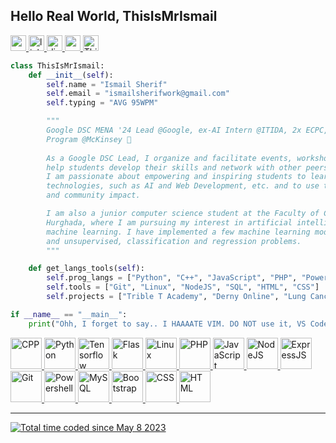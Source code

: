 <meta http-equiv="Cache-Control" content="no-cache, no-store, must-revalidate">
<meta http-equiv="Pragma" content="no-cache">
<meta http-equiv="Expires" content="0">

<div align="left">

  
## Hello Real World, ThisIsMrIsmail

  <div align="left">
    <a href="https://youtube.com/@ThisIsMrIsmail" target="_blank">
      <img src="https://img.shields.io/static/v1?message=Youtube&logo=youtube&label=&color=FF0000&logoColor=white&labelColor=&style=for-the-badge" height="25" alt="youtube logo">
    </a>
    <a href="https://linkedin.com/in/ThisIsMrIsmail" target="_blank">
      <img src="https://img.shields.io/static/v1?message=LinkedIn&logo=linkedin&label=&color=0077B5&logoColor=white&labelColor=&style=for-the-badge" height="25" alt="linkedin logo">
    </a>
    <a href="https://discord.com/users/ThisIsMrIsmail#0476" target="_blank">
      <img src="https://img.shields.io/static/v1?message=Discord&logo=discord&label=&color=7289DA&logoColor=white&labelColor=&style=for-the-badge" height="25" alt="discord logo">
    </a>
    <a href="mailto:ismailsherifwork@gmail.com" target="_blank">
      <img src="https://img.shields.io/static/v1?message=Gmail&logo=gmail&label=&color=D14836&logoColor=white&labelColor=&style=for-the-badge" height="25" alt="gmail logo">
    </a>
    <a href="https://github.com/ThisIsMrIsmail" target="_blank">
      <img src="https://komarev.com/ghpvc/?username=ThisIsMrIsmail&label=Profile%20views&color=blueviolet&style=for-the-badge" height="25" alt="ThisIsMrIsmail">
    </a>
  </div>


```python
class ThisIsMrIsmail:
    def __init__(self):
        self.name = "Ismail Sherif"
        self.email = "ismailsherifwork@gmail.com"
        self.typing = "AVG 95WPM"

        """
        Google DSC MENA '24 Lead @Google, ex-AI Intern @ITIDA, 2x ECPC, ex-Forward
        Program @McKinsey 🚀
        
        As a Google DSC Lead, I organize and facilitate events, workshops, and projects that
        help students develop their skills and network with other peers and professionals.
        I am passionate about empowering and inspiring students to learn and apply new
        technologies, such as AI and Web Development, etc. and to use them for social good
        and community impact.

        I am also a junior computer science student at the Faculty of Computers & AI at
        Hurghada, where I am pursuing my interest in artificial intelligence, especially
        machine learning. I have implemented a few machine learning models, both supervised
        and unsupervised, classification and regression problems.
        """

    def get_langs_tools(self):
        self.prog_langs = ["Python", "C++", "JavaScript", "PHP", "PowerShell"]
        self.tools = ["Git", "Linux", "NodeJS", "SQL", "HTML", "CSS"]
        self.projects = ["Trible T Academy", "Derny Online", "Lung Cancer Detection"]

if __name__ == "__main__":
    print("Ohh, I forget to say.. I HAAAATE VIM. DO NOT use it, VS Code is BETTER.")
```

  <p>
    <a target="_blank" href="https://www.w3schools.com/cpp/"> <img src="https://skillicons.dev/icons?i=cpp" alt="CPP" width="50" height="50"> </a>
    <a target="_blank" href="https://www.python.org"> <img src="https://skillicons.dev/icons?i=py" alt="Python" width="50" height="50"> </a>
    <a target="_blank" href="https://www.tensorflow.org/"> <img src="https://skillicons.dev/icons?i=tensorflow" alt="Tensorflow" width="50" height="50"> </a>
    <a target="_blank" href="https://flask.palletsprojects.com/"> <img src="https://skillicons.dev/icons?i=flask" alt="Flask" width="50" height="50"> </a>
    <a target="_blank" href="https://www.linux.org/"> <img src="https://skillicons.dev/icons?i=linux" alt="Linux" width="50" height="50"> </a>
    <a target="_blank" href="https://www.php.net"> <img src="https://skillicons.dev/icons?i=php" alt="PHP" width="50" height="50"> </a>
    <a target="_blank" href="https://developer.mozilla.org/en-US/docs/Web/JavaScript"> <img src="https://skillicons.dev/icons?i=js" alt="JavaScript" width="50" height="50"> </a>
    <a target="_blank" href="https://nodejs.org"> <img src="https://skillicons.dev/icons?i=nodejs" alt="NodeJS" width="50" height="50"> </a>
    <a target="_blank" href="https://expressjs.com"> <img src="https://skillicons.dev/icons?i=express" alt="ExpressJS" width="50" height="50"> </a>
    <a target="_blank" href="https://git-scm.com/"> <img src="https://skillicons.dev/icons?i=git" alt="Git" width="50" height="50"> </a>
    <a target="_blank" href="https://learn.microsoft.com/en-us/powershell/"> <img src="https://skillicons.dev/icons?i=powershell" alt="Powershell" width="50" height="50"> </a>
    <a target="_blank" href="https://www.mysql.com/"> <img src="https://skillicons.dev/icons?i=mysql" alt="MySQL" width="50" height="50"> </a>
    <a target="_blank" href="https://getbootstrap.com"> <img src="https://skillicons.dev/icons?i=bootstrap" alt="Bootstrap" width="50" height="50"> </a>
    <a target="_blank" href="https://www.w3schools.com/css/"> <img src="https://skillicons.dev/icons?i=css" alt="CSS" width="50" height="50"> </a>
    <a target="_blank" href="https://www.w3.org/html/"> <img src="https://skillicons.dev/icons?i=html" alt="HTML" width="50" height="50"> </a>
  </p>
 
 ---

  <a href="https://wakatime.com/@da667081-e299-4c08-85ff-0eb8e72377a3" target="_blank" rel="noreferrer"><img src="https://wakatime.com/badge/user/da667081-e299-4c08-85ff-0eb8e72377a3.svg" alt="Total time coded since May 8 2023" /></a>
<!--
  <table>
    <tr>
      <td style="margin: none">
        <a href="https://github.com/ThisIsMrIsmail/TTT" target="_blank" rel="noreferrer">
          <p> <img width="394" src="https://github-readme-stats.vercel.app/api/pin/?username=ThisIsMrIsmail&repo=Triple-T-Academy&theme=dark" alt="ThisIsMrIsmail"> </p> </a>
        <a href="https://wakatime.com/@ThisIsMrIsmail" target="_blank" rel="noreferrer">
          <p> <img width="394" src="https://github-readme-stats.vercel.app/api/wakatime?username=thisismrismail&theme=dark" alt="ThisIsMrIsmail"> </p> </a>
      </td>
      <td style="margin: none">
        <a href="https://github.com/ThisIsMrIsmail/" target="_blank" rel="noreferrer">
            <p> <img width="387" src="https://github-readme-stats.vercel.app/api?username=ThisIsMrIsmail&show_icons=true&theme=dark" alt="ThisIsMrIsmail"> </p> </a>
        <a href="https://github.com/ThisIsMrIsmail?tab=repositories" target="_blank" rel="noreferrer">
            <p> <img width="387" src="https://github-readme-stats.vercel.app/api/top-langs?username=ThisIsMrIsmail&show_icons=true&locale=en&layout=compact&theme=dark" alt="ThisIsMrIsmail"> </p> </a>
        <a href="https://github.com/ThisIsMrIsmail/" target="_blank" rel="noreferrer">
            <p> <img width="387" src="https://github-readme-streak-stats.herokuapp.com/?user=ThisIsMrIsmail&theme=dark" alt="ThisIsMrIsmail"> </p> </a>
      </td>
    </tr>
  </table>
-->
</div>